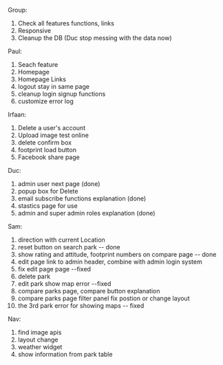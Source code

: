 Group:
1. Check all features functions, links
2. Responsive
3. Cleanup the DB (Duc stop messing with the data now)

Paul:
1. Seach feature
2. Homepage
3. Homepage Links
4. logout stay in same page
5. cleanup login signup functions
6. customize error log

Irfaan:
1. Delete a user's account
2. Upload image test online
3. delete confirm box
4. footprint load button
5. Facebook share page

Duc:
1. admin user next page (done)
2. popup box for Delete
3. email subscribe functions explanation (done)
4. stastics page for use
5. admin and super admin roles explanation (done)

Sam:
1. direction with current Location
2. reset button on search park -- done
3. show rating and attitude, footprint numbers on compare page -- done
4. edit page link to admin header, combine with admin login system
5. fix edit page page --fixed
6. delete park
7. edit park show map error --fixed
8. compare parks page, compare button explanation
9. compare parks page filter panel fix postion or change layout
10. the 3rd park error for showing maps -- fixed

Nav:
1. find image apis
2. layout change
3. weather widget
4. show information from park table
